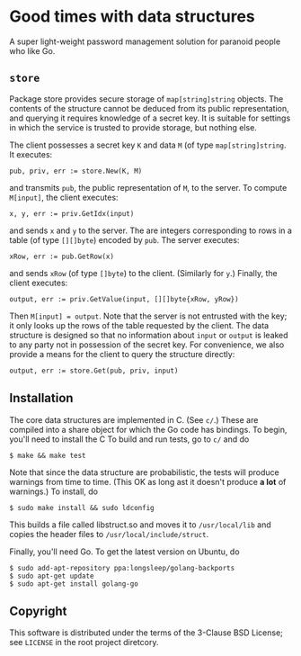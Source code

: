 Good times with data structures
===============================

A super light-weight password management solution for paranoid people who like
Go.

`store`
-------

Package store provides secure storage of `map[string]string` objects. The
contents of the structure cannot be deduced from its public representation,
and querying it requires knowledge of a secret key. It is suitable for
settings in which the service is trusted to provide storage, but nothing
else.

The client possesses a secret key `K` and data `M` (of type
`map[string]string`. It executes:

```pub, priv, err := store.New(K, M)```

and transmits `pub`, the public representation of `M`, to the server.
To compute `M[input]`, the client executes:

```x, y, err := priv.GetIdx(input)```

and sends `x` and `y` to the server. The are integers corresponding to rows
in a table (of type `[][]byte`) encoded by `pub`. The server executes:

```xRow, err := pub.GetRow(x)```

and sends `xRow` (of type `[]byte`) to the client. (Similarly for `y`.)
Finally, the client executes:

```output, err := priv.GetValue(input, [][]byte{xRow, yRow})```

Then `M[input] = output`.  Note that the server is not entrusted with the key;
it only looks up the rows of the table requested by the client. The data
structure is designed so that no information about `input` or `output` is leaked
to any party not in possession of the secret key. For convenience, we also
provide a means for the client to query the structure directly:

```output, err := store.Get(pub, priv, input)```


Installation
------------

The core data structures are implemented in C. (See `c/`.) These are compiled
into a share object for which the Go code has bindings. To begin, you'll need
to install the C To build and run tests, go to `c/` and do

```$ make && make test```

Note that since the data structure are probabilistic, the tests will produce
warnings from time to time. (This OK as long ast it doesn't produce **a lot** of
warnings.) To install, do

```$ sudo make install && sudo ldconfig```

This builds a file called libstruct.so and moves it to `/usr/local/lib` and copies
the header files to `/usr/local/include/struct`.

Finally, you'll need Go. To get the latest version on Ubuntu, do

```
$ sudo add-apt-repository ppa:longsleep/golang-backports
$ sudo apt-get update
$ sudo apt-get install golang-go
```

Copyright
---------

This software is distributed under the terms of the 3-Clause BSD License; see
`LICENSE` in the root project diretcory.
